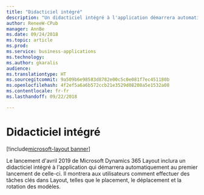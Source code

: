 ```yaml
---
title: "Didacticiel intégré"
description: "Un didacticiel intégré à l'application démarrera automatiquement au premier lancement de celle-ci."
author: ReneeW-CPub
manager: AnnBe
ms.date: 09/24/2018
ms.topic: article
ms.prod: 
ms.service: business-applications
ms.technology: 
ms.author: gkaralis
audience: 
ms.translationtype: HT
ms.sourcegitcommit: 9a509b6e98583d8782e00c5c0e081f7ec451180b
ms.openlocfilehash: 4f2ef5a6a6b572ccb21e3529d08208a5e1532a08
ms.contentlocale: fr-fr
ms.lasthandoff: 09/22/2018

---
```


# <a name="in-app-tutorial"></a>Didacticiel intégré

[!include[microsoft-layout banner](../includes/microsoft-layout.md)]

Le lancement d'avril 2019 de Microsoft Dynamics 365 Layout inclura un didacticiel intégré à l'application qui démarrera automatiquement au premier lancement de celle-ci. Il montrera aux utilisateurs comment effectuer des tâches clés dans Layout, telles que le placement, le déplacement et la rotation des modèles.

